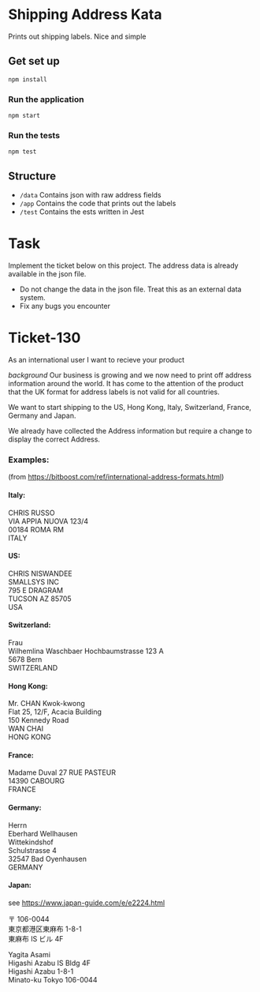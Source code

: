 # Shipping Address Kata

Prints out shipping labels. Nice and simple

## Get set up

`npm install`

### Run the application

`npm start`

### Run the tests

`npm test`

## Structure

- `/data` Contains json with raw address fields
- `/app` Contains the code that prints out the labels
- `/test` Contains the ests written in Jest

# Task

Implement the ticket below on this project. The address data is already available in the json file.

- Do not change the data in the json file. Treat this as an external data system.
- Fix any bugs you encounter

# Ticket-130

As an international user
I want to recieve your product

_background_
Our business is growing and we now need to print off address information around the world. It has come to the attention of the product that the UK format for address labels is not valid for all countries.

We want to start shipping to the US, Hong Kong, Italy, Switzerland, France, Germany and Japan.

We already have collected the Address information but require a change to display the correct Address.

### Examples:

(from https://bitboost.com/ref/international-address-formats.html)

#### Italy:

CHRIS RUSSO  
VIA APPIA NUOVA 123/4  
00184 ROMA RM  
ITALY

#### US:

CHRIS NISWANDEE  
SMALLSYS INC  
795 E DRAGRAM  
TUCSON AZ 85705  
USA

#### Switzerland:

Frau  
Wilhemlina Waschbaer
Hochbaumstrasse 123 A  
5678 Bern  
SWITZERLAND

#### Hong Kong:

Mr. CHAN Kwok-kwong  
Flat 25, 12/F, Acacia Building  
150 Kennedy Road  
WAN CHAI  
HONG KONG

#### France:

Madame Duval
27 RUE PASTEUR  
14390 CABOURG  
FRANCE

#### Germany:

Herrn  
Eberhard Wellhausen  
Wittekindshof  
Schulstrasse 4  
32547 Bad Oyenhausen  
GERMANY

#### Japan:

see https://www.japan-guide.com/e/e2224.html

〒 106-0044  
東京都港区東麻布 1-8-1  
東麻布 IS ビル 4F  

Yagita Asami  
Higashi Azabu IS Bldg 4F  
Higashi Azabu 1-8-1  
Minato-ku Tokyo 106-0044  
